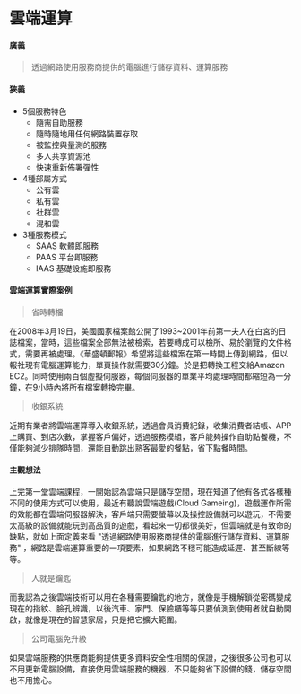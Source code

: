 # 雲端運算
#### 廣義
>透過網路使用服務商提供的電腦進行儲存資料、運算服務
#### 狹義
- 5個服務特色
  - 隨需自助服務
  - 隨時隨地用任何網路裝置存取
  - 被監控與量測的服務
  - 多人共享資源池
  - 快速重新佈署彈性
- 4種部屬方式
  - 公有雲
  - 私有雲
  - 社群雲
  - 混和雲
- 3種服務模式
  - SAAS  軟體即服務
  - PAAS  平台即服務
  - IAAS  基礎設施即服務

#### 雲端運算實際案例

>省時轉檔

在2008年3月19日，美國國家檔案館公開了1993~2001年前第一夫人在白宮的日誌檔案，當時，這些檔案全部無法被檢索，若要轉成可以檢所、易於瀏覽的文件格式，需要再被處理。《華盛頓郵報》希望將這些檔案在第一時間上傳到網路，但以報社現有電腦運算能力，單頁操作就需要30分鐘。於是把轉換工程交給Amazon EC2。同時使用兩百個虛擬伺服器，每個伺服器的單業平均處理時間都縮短為一分鐘，在9小時內將所有檔案轉換完畢。

> 收銀系統

近期有業者將雲端運算導入收銀系統，透過會員消費紀錄，收集消費者結帳、APP上購買、到店次數，掌握客戶偏好，透過服務模組，客戶能夠操作自助點餐機，不僅能夠減少排隊時間，還能自動跳出熟客最愛的餐點，省下點餐時間。

#### 主觀想法

上完第一堂雲端課程，一開始認為雲端只是儲存空間，現在知道了他有各式各樣種不同的使用方式可以使用，最近有聽說雲端遊戲(Cloud Gameing)，遊戲運作所需的效能都在雲端伺服器解決，客戶端只需要螢幕以及操控設備就可以遊玩，不需要太高級的設備就能玩到高品質的遊戲，看起來一切都很美好，但雲端就是有致命的缺點，就如上面定義來看 "透過網路使用服務商提供的電腦進行儲存資料、運算服務" ，網路是雲端運算重要的一項要素，如果網路不穩可能造成延遲、甚至斷線等等。

>人就是鑰匙

而我認為之後雲端技術可以用在各種需要鑰匙的地方，就像是手機解鎖從密碼變成現在的指紋、臉孔辨識，以後汽車、家門、保險櫃等等只要偵測到使用者就自動開啟，就像是現在的智慧家居，只是把它擴大範圍。

>公司電腦免升級

如果雲端服務的供應商能夠提供更多資料安全性相關的保證，之後很多公司也可以不用更新電腦設備，直接使用雲端服務的機器，不只能夠省下設備的錢，儲存空間也不用擔心。
